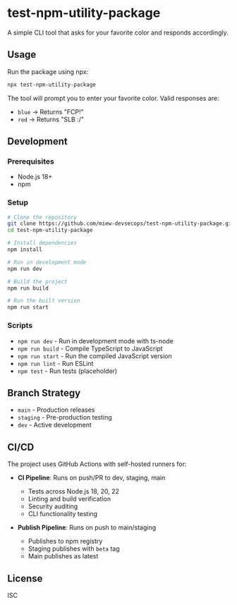 # test-npm-utility-package

A simple CLI tool that asks for your favorite color and responds accordingly.

## Usage

Run the package using npx:

```bash
npx test-npm-utility-package
```

The tool will prompt you to enter your favorite color. Valid responses are:
- `blue` → Returns "FCP!"
- `red` → Returns "SLB :/"

## Development

### Prerequisites

- Node.js 18+ 
- npm

### Setup

```bash
# Clone the repository
git clone https://github.com/miew-devsecops/test-npm-utility-package.git
cd test-npm-utility-package

# Install dependencies
npm install

# Run in development mode
npm run dev

# Build the project
npm run build

# Run the built version
npm run start
```

### Scripts

- `npm run dev` - Run in development mode with ts-node
- `npm run build` - Compile TypeScript to JavaScript
- `npm run start` - Run the compiled JavaScript version
- `npm run lint` - Run ESLint
- `npm test` - Run tests (placeholder)

## Branch Strategy

- `main` - Production releases
- `staging` - Pre-production testing  
- `dev` - Active development

## CI/CD

The project uses GitHub Actions with self-hosted runners for:

- **CI Pipeline**: Runs on push/PR to dev, staging, main
  - Tests across Node.js 18, 20, 22
  - Linting and build verification
  - Security auditing
  - CLI functionality testing

- **Publish Pipeline**: Runs on push to main/staging
  - Publishes to npm registry
  - Staging publishes with `beta` tag
  - Main publishes as latest

## License

ISC